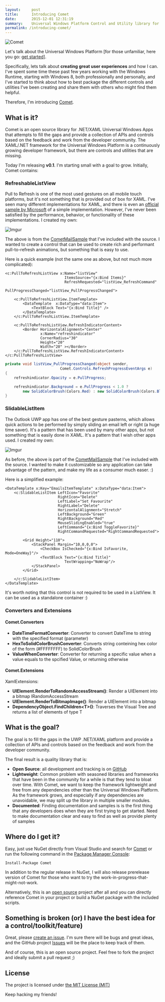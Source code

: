 ```yaml
---
layout:     post
title:      Introducing Comet
date:       2015-12-01 12:31:19
summary:    Universal Windows Platform Control and Utility library for great user experiences
permalink: /introducing-comet/
---
```


![Comet](http://i.imgur.com/NvyoRv0.png)

Let's talk about the Universal Windows Platform [for those unfamiliar, here you go: [get started](https://msdn.microsoft.com/en-us/library/windows/apps/dn894631.aspx)].

Specifically, lets talk about **creating great user experiences** and how I can. I've spent some time these past few years working with the Windows Runtime, starting with Windows 8, both professionally and personally, and I've started to think about how to best package the different controls and utilities I've been creating and share them with others who might find them helpful. 

Therefore, I'm introducing [Comet](https://github.com/nmetulev/comet).

## What is it? ##
Comet is an open source library for .NET/XAML Universal Windows Apps that attempts to fill the gaps and provide a collection of APIs and controls based on the feedback and work from the developer community. The XAML/.NET framework for the Universal Windows Platform is a continuously growing developer framework, but there are controls and utilities that are missing. 

Today I'm releasing **v0.1**. I'm starting small with a goal to grow. Initially, Comet contains:

### RefreshableListView ###

Pull to Refresh is one of the most used gestures on all mobile touch platforms, but it's not something that is provided out of box for XAML. I've seen many different implementations for XAML, and there is even an [official sample by Microsoft](https://github.com/Microsoft/Windows-universal-samples/tree/master/Samples/XamlPullToRefresh) of a simple implementation. However, I've never been satisfied by the performance, behavior, or functionality of these implementations. I created my own:

![Imgur](http://i.imgur.com/JMHGw6A.gif)

The above is from the [CometMailSample](https://github.com/nmetulev/comet/tree/master/Samples/Mail) that I've included with the source. I wanted to create a control that can be used to create rich and performant pull-to-refresh animations, but something that is easy to use. 

Here is a quick example (not the same one as above, but not much more complicated):

``` xaml
<c:PullToRefreshListView x:Name="listView"
                           ItemsSource="{x:Bind Items}" 
                           RefreshRequested="listView_RefreshCommand"
                           PullProgressChanged="listView_PullProgressChanged"> 
                           
    <c:PullToRefreshListView.ItemTemplate>
        <DataTemplate  x:DataType="data:Item">
            <TextBlock Text="{x:Bind Title}" />
        </DataTemplate>
    </c:PullToRefreshListView.ItemTemplate>
    
    <c:PullToRefreshListView.RefreshIndicatorContent>
        <Border HorizontalAlignment="Center" 
                x:Name="refreshindicator" 
                CornerRadius="30" 
                Height="20" 
                Width="20" ></Border>
    </c:PullToRefreshListView.RefreshIndicatorContent>
</c:PullToRefreshListView>
```

``` csharp
private void listView_PullProgressChanged(object sender, 
			             Comet.Controls.RefreshProgressEventArgs e)
{
    refreshindicator.Opacity = e.PullProgress;

    refreshindicator.Background = e.PullProgress < 1.0 ? 
        new SolidColorBrush(Colors.Red) : new SolidColorBrush(Colors.Blue);
}

```

### SlidableListItem ###

The Outlook UWP app has one of the best gesture pasterns, which allows quick actions to be performed by simply sliding an email left or right (a huge time saver). It's a pattern that has been used by many other apps, but not something that is easily done in XAML. It's a pattern that I wish other apps used. I created my own:

![Imgur](http://i.imgur.com/5dWc6Cs.gif)

As before, the above is part of the [CometMailSample](https://github.com/nmetulev/comet/tree/master/Samples/Mail) that I've included with the source. I wanted to make it customizable so any application can take advantage of the pattern, and make my life as a consumer much easer. :)

Here is a simplified example:

``` xaml
<DataTemplate x:Key="EmailsItemTemplate" x:DataType="data:Item">
    <c:SlidableListItem LeftIcon="Favorite" 
                        RightIcon="Delete" 
                        LeftLabel="Set Favourite" 
                        RightLabel="Delete" 
                        HorizontalAlignment="Stretch"
                        LeftBackground="Green" 
                        RightBackground="Red"
                        MouseSlidingEnabled="true"
                        LeftCommand="{x:Bind ToggleFavorite}"
                        RightCommandRequested="RightCommandRequested">
                        
        <Grid Height="110">
            <StackPanel Margin="10,0,0,0">
                <CheckBox IsChecked="{x:Bind IsFavorite, Mode=OneWay}"/>
                <TextBlock Text="{x:Bind Title}"
                           TextWrapping="NoWrap"/>
            </StackPanel>
        </Grid>
        
    </c:SlidableListItem>
</DataTemplate>
```

It's worth noting that this control is not required to be used in a ListView. It can be used as a standalone container :)

### Converters and  Extensions ###

#### Comet.Converters ####

 - **DateTimeFormatConverter**: Converter to convert DateTime to string with the specified format (parameter)
 - **HexToSolidColorBrushConverter**: Converts string conteining hex color of the form (#FFFFFFFF) to SolidColorBrush
 - **ValueWhenConverter**: Converter for returning a specific value when a value equals to the spcified Value, or returning otherwise

#### Comet.Extensions ####

XamlExtensions:

 - **UIElement.RenderToRandomAccessStream()**: Render a UIElement into a bitmap IRandomAccessStream
 - **UIElement.RenderToBitmapImage()**: Render a UIElement into a bitmap
 - **DependencyObject.FindChildren\<T\>()**: Traverses the Visual Tree and returns a list of elements of type T

## What is the goal? ##

The goal is to fill the gaps in the UWP .NET/XAML platform and provide a collection of APIs and controls based on the feedback and work from the developer community. 

The final result is a quality library that is:

 - **Open Source**: all development and tracking is on [GitHub](https://github.com/nmetulev/comet)
 - **Lightweight**: Common problem with seasoned libraries and frameworks that have been in the community for a while is that they tend to bloat over time. With Comet, we want to keep the framework lightweight and free from any dependencies other than the Universal Windows Platform. As the framework grows, and especially if any dependencies are unavoidable, we may split up the library in multiple smaller modules.
 - **Documented**: Finding documentation and samples is is the first thing that any developers does when they are first trying to get started. Need to make documentation clear and easy to find as well as provide plenty of samples

## Where do I get it? ##

Easy, just use NuGet directly from Visual Studio and search for [Comet](https://www.nuget.org/packages/Comet) or run the following command in the [Package Manager Console](http://docs.nuget.org/docs/start-here/using-the-package-manager-console):

```
Install-Package Comet
```

In addition to the regular release in NuGet, I will also release prerelease version of Comet for those who want to try the work-in-progress-that-might-not-work.

Alternatively, this is an [open source](https://github.com/nmetulev/comet) project after all  and you can directly reference Comet in your project or build a NuGet package with the included scripts. 

## Something is broken (or) I have the best idea for a control/toolkit/feature) ##

Great, please [create an issue](https://github.com/nmetulev/comet/issues/new). I'm sure there will be bugs and great ideas, and the GitHub project [Issues](https://github.com/nmetulev/comet/issues) will be the place to keep track of them.

And of course, this is an open source project. Feel free to fork the project and ideally submit a pull request ;)

## License ##
The project is licensed under [the MIT License (MIT)](https://opensource.org/licenses/MIT)

Keep hacking my friends!
